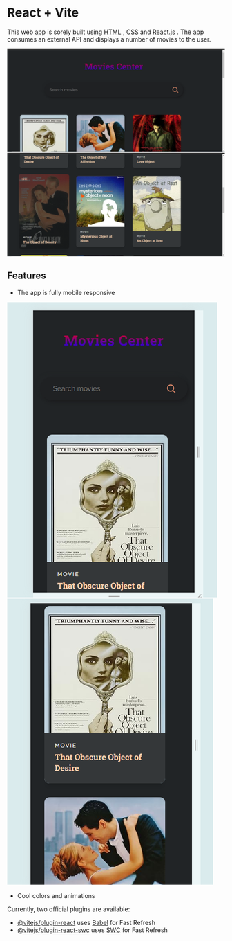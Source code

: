 # React + Vite

This web app is sorely built using [HTML](https://www.w3schools.com/html/) , [CSS](https://www.w3schools.com/css/) and [React.js](https://react.dev/) .
The app consumes an external API and displays a number of movies to the user. 

![](https://github.com/GitongaMurithi/Movieland---react.js/blob/main/src/assets/Screenshot%20(147).png)
![](https://github.com/GitongaMurithi/Movieland---react.js/blob/main/src/assets/Screenshot%20(148).png)

## Features

- The app is fully mobile responsive

![](https://github.com/GitongaMurithi/Movieland---react.js/blob/main/src/assets/Screenshot%20(149).png)
![](https://github.com/GitongaMurithi/Movieland---react.js/blob/main/src/assets/Screenshot%20(150).png)

- Cool colors and animations

Currently, two official plugins are available:




- [@vitejs/plugin-react](https://github.com/vitejs/vite-plugin-react/blob/main/packages/plugin-react/README.md) uses [Babel](https://babeljs.io/) for Fast Refresh
- [@vitejs/plugin-react-swc](https://github.com/vitejs/vite-plugin-react-swc) uses [SWC](https://swc.rs/) for Fast Refresh
